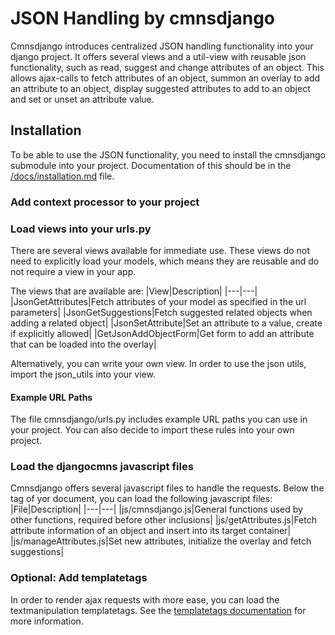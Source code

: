 # JSON Handling by cmnsdjango

Cmnsdjango introduces centralized JSON handling functionality into your
django project. It offers several views and a util-view with reusable json 
functionality, such as read, suggest and change attributes of an object.
This allows ajax-calls to fetch attributes of an object, summon an 
overlay to add an attribute to an object, display suggested attributes 
to add to an object and set or unset an attribute value.

## Installation
To be able to use the JSON functionality, you need to install the
cmnsdjango submodule into your project. Documentation of this should
be in the [/docs/installation.md](https://github.com/arnecoomans/cmnsdjango/tree/main/docs/installation.md) file.

### Add context processor to your project



### Load views into your urls.py
There are several views available for immediate use. These views do not need
to explicitly load your models, which means they are reusable and do not require
a view in your app.

The views that are available are:
|View|Description|
|---|---|
|JsonGetAttributes|Fetch attributes of your model as specified in the url parameters|
|JsonGetSuggestions|Fetch suggested related objects when adding a related object|
|JsonSetAttribute|Set an attribute to a value, create if explicitly allowed|
|GetJsonAddObjectForm|Get form to add an attribute that can be loaded into the overlay|

Alternatively, you can write your own view. In order to use the json utils, import the
json_utils into your view.
 
#### Example URL Paths
The file cmnsdjango/urls.py includes example URL paths you can use in your project.
You can also decide to import these rules into your own project.

### Load the djangocmns javascript files
Cmnsdjango offers several javascript files to handle the requests. Below the </body> 
tag of yor document, you can load the following javascript files:
|File|Description|
|---|---|
|js/cmnsdjango.js|General functions used by other functions, required before other inclusions|
|js/getAttributes.js|Fetch attribute information of an object and insert into its target container|
|js/manageAttributes.js|Set new attributes, initialize the overlay and fetch suggestions|

### Optional: Add templatetags
In order to render ajax requests with more ease, you can load the 
textmanipulation templatetags. See the [templatetags documentation](https://github.com/arnecoomans/cmnsdjango/tree/main/docs/templatetags.md)
for more information.

